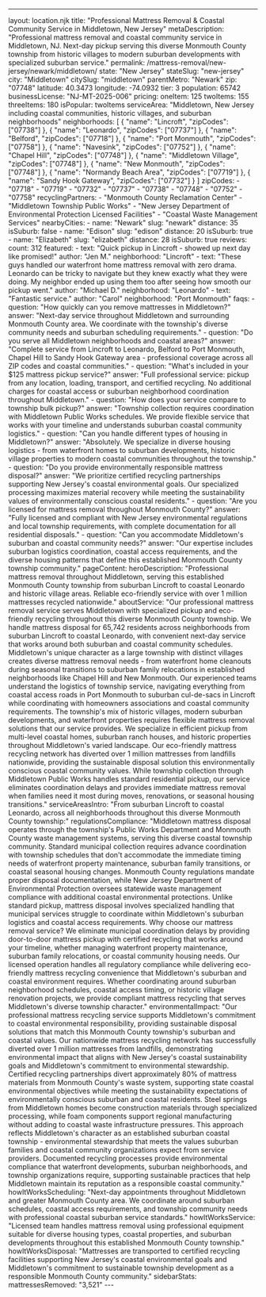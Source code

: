 ---
layout: location.njk
title: "Professional Mattress Removal & Coastal Community Service in Middletown, New Jersey" metaDescription: "Professional mattress removal and coastal community service in Middletown, NJ. Next-day pickup serving this diverse Monmouth County township from historic villages to modern suburban developments with specialized suburban service."
permalink: /mattress-removal/new-jersey/newark/middletown/ state: "New Jersey" stateSlug: "new-jersey"
city: "Middletown" citySlug: "middletown" parentMetro: "Newark" zip: "07748" latitude: 40.3473 longitude: -74.0932 tier: 3 population: 65742 businessLicense: "NJ-MT-2025-006" pricing: oneItem: 125 twoItems: 155 threeItems: 180 isPopular: twoItems serviceArea: "Middletown, New Jersey including coastal communities, historic villages, and suburban neighborhoods" neighborhoods: [ { "name": "Lincroft", "zipCodes": ["07738"] }, { "name": "Leonardo", "zipCodes": ["07737"] }, { "name": "Belford", "zipCodes": ["07718"] }, { "name": "Port Monmouth", "zipCodes": ["07758"] }, { "name": "Navesink", "zipCodes": ["07752"] }, { "name": "Chapel Hill", "zipCodes": ["07748"] }, { "name": "Middletown Village", "zipCodes": ["07748"] }, { "name": "New Monmouth", "zipCodes": ["07748"] }, { "name": "Normandy Beach Area", "zipCodes": ["07719"] }, { "name": "Sandy Hook Gateway", "zipCodes": ["07732"] } ] zipCodes: - "07718" - "07719" - "07732" - "07737" - "07738" - "07748" - "07752" - "07758" recyclingPartners: - "Monmouth County Reclamation Center" - "Middletown Township Public Works" - "New Jersey Department of Environmental Protection Licensed Facilities" - "Coastal Waste Management Services" nearbyCities: - name: "Newark" slug: "newark" distance: 35 isSuburb: false - name: "Edison" slug: "edison" distance: 20 isSuburb: true - name: "Elizabeth" slug: "elizabeth" distance: 28 isSuburb: true reviews: count: 312 featured: - text: "Quick pickup in Lincroft - showed up next day like promised!" author: "Jen M." neighborhood: "Lincroft" - text: "These guys handled our waterfront home mattress removal with zero drama. Leonardo can be tricky to navigate but they knew exactly what they were doing. My neighbor ended up using them too after seeing how smooth our pickup went." author: "Michael D." neighborhood: "Leonardo" - text: "Fantastic service." author: "Carol" neighborhood: "Port Monmouth" faqs: - question: "How quickly can you remove mattresses in Middletown?" answer: "Next-day service throughout Middletown and surrounding Monmouth County area. We coordinate with the township's diverse community needs and suburban scheduling requirements." - question: "Do you serve all Middletown neighborhoods and coastal areas?" answer: "Complete service from Lincroft to Leonardo, Belford to Port Monmouth, Chapel Hill to Sandy Hook Gateway area - professional coverage across all ZIP codes and coastal communities." - question: "What's included in your $125 mattress pickup service?" answer: "Full professional service: pickup from any location, loading, transport, and certified recycling. No additional charges for coastal access or suburban neighborhood coordination throughout Middletown." - question: "How does your service compare to township bulk pickup?" answer: "Township collection requires coordination with Middletown Public Works schedules. We provide flexible service that works with your timeline and understands suburban coastal community logistics." - question: "Can you handle different types of housing in Middletown?" answer: "Absolutely. We specialize in diverse housing logistics - from waterfront homes to suburban developments, historic village properties to modern coastal communities throughout the township." - question: "Do you provide environmentally responsible mattress disposal?" answer: "We prioritize certified recycling partnerships supporting New Jersey's coastal environmental goals. Our specialized processing maximizes material recovery while meeting the sustainability values of environmentally conscious coastal residents." - question: "Are you licensed for mattress removal throughout Monmouth County?" answer: "Fully licensed and compliant with New Jersey environmental regulations and local township requirements, with complete documentation for all residential disposals." - question: "Can you accommodate Middletown's suburban and coastal community needs?" answer: "Our expertise includes suburban logistics coordination, coastal access requirements, and the diverse housing patterns that define this established Monmouth County township community." pageContent: heroDescription: "Professional mattress removal throughout Middletown, serving this established Monmouth County township from suburban Lincroft to coastal Leonardo and historic village areas. Reliable eco-friendly service with over 1 million mattresses recycled nationwide." aboutService: "Our professional mattress removal service serves Middletown with specialized pickup and eco-friendly recycling throughout this diverse Monmouth County township. We handle mattress disposal for 65,742 residents across neighborhoods from suburban Lincroft to coastal Leonardo, with convenient next-day service that works around both suburban and coastal community schedules. Middletown's unique character as a large township with distinct villages creates diverse mattress removal needs - from waterfront home cleanouts during seasonal transitions to suburban family relocations in established neighborhoods like Chapel Hill and New Monmouth. Our experienced teams understand the logistics of township service, navigating everything from coastal access roads in Port Monmouth to suburban cul-de-sacs in Lincroft while coordinating with homeowners associations and coastal community requirements. The township's mix of historic villages, modern suburban developments, and waterfront properties requires flexible mattress removal solutions that our service provides. We specialize in efficient pickup from multi-level coastal homes, suburban ranch houses, and historic properties throughout Middletown's varied landscape. Our eco-friendly mattress recycling network has diverted over 1 million mattresses from landfills nationwide, providing the sustainable disposal solution this environmentally conscious coastal community values. While township collection through Middletown Public Works handles standard residential pickup, our service eliminates coordination delays and provides immediate mattress removal when families need it most during moves, renovations, or seasonal housing transitions." serviceAreasIntro: "From suburban Lincroft to coastal Leonardo, across all neighborhoods throughout this diverse Monmouth County township:" regulationsCompliance: "Middletown mattress disposal operates through the township's Public Works Department and Monmouth County waste management systems, serving this diverse coastal township community. Standard municipal collection requires advance coordination with township schedules that don't accommodate the immediate timing needs of waterfront property maintenance, suburban family transitions, or coastal seasonal housing changes. Monmouth County regulations mandate proper disposal documentation, while New Jersey Department of Environmental Protection oversees statewide waste management compliance with additional coastal environmental protections. Unlike standard pickup, mattress disposal involves specialized handling that municipal services struggle to coordinate within Middletown's suburban logistics and coastal access requirements. Why choose our mattress removal service? We eliminate municipal coordination delays by providing door-to-door mattress pickup with certified recycling that works around your timeline, whether managing waterfront property maintenance, suburban family relocations, or coastal community housing needs. Our licensed operation handles all regulatory compliance while delivering eco-friendly mattress recycling convenience that Middletown's suburban and coastal environment requires. Whether coordinating around suburban neighborhood schedules, coastal access timing, or historic village renovation projects, we provide compliant mattress recycling that serves Middletown's diverse township character." environmentalImpact: "Our professional mattress recycling service supports Middletown's commitment to coastal environmental responsibility, providing sustainable disposal solutions that match this Monmouth County township's suburban and coastal values. Our nationwide mattress recycling network has successfully diverted over 1 million mattresses from landfills, demonstrating environmental impact that aligns with New Jersey's coastal sustainability goals and Middletown's commitment to environmental stewardship. Certified recycling partnerships divert approximately 80% of mattress materials from Monmouth County's waste system, supporting state coastal environmental objectives while meeting the sustainability expectations of environmentally conscious suburban and coastal residents. Steel springs from Middletown homes become construction materials through specialized processing, while foam components support regional manufacturing without adding to coastal waste infrastructure pressures. This approach reflects Middletown's character as an established suburban coastal township - environmental stewardship that meets the values suburban families and coastal community organizations expect from service providers. Documented recycling processes provide environmental compliance that waterfront developments, suburban neighborhoods, and township organizations require, supporting sustainable practices that help Middletown maintain its reputation as a responsible coastal community." howItWorksScheduling: "Next-day appointments throughout Middletown and greater Monmouth County area. We coordinate around suburban schedules, coastal access requirements, and township community needs with professional coastal suburban service standards." howItWorksService: "Licensed team handles mattress removal using professional equipment suitable for diverse housing types, coastal properties, and suburban developments throughout this established Monmouth County township." howItWorksDisposal: "Mattresses are transported to certified recycling facilities supporting New Jersey's coastal environmental goals and Middletown's commitment to sustainable township development as a responsible Monmouth County community." sidebarStats: mattressesRemoved: "3,521" ---